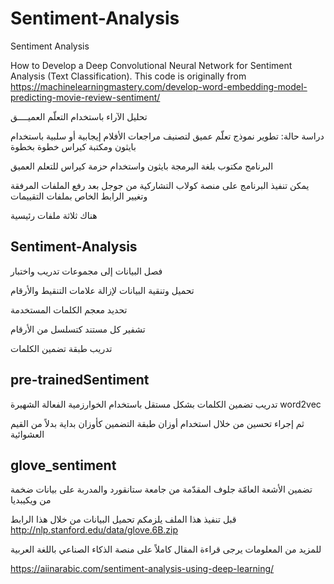 # Sentiment-Analysis
Sentiment Analysis

How to Develop a Deep Convolutional Neural Network for Sentiment Analysis (Text Classification). This code is originally from https://machinelearningmastery.com/develop-word-embedding-model-predicting-movie-review-sentiment/

تحليل الآراء باستخدام التعلّم العميــــق

دراسة حالة: تطوير نموذج تعلّم عميق لتصنيف مراجعات الأفلام إيجابية أو سلبية باستخدام بايثون ومكتبة كيراس خطوة بخطوة


البرنامج مكتوب بلغة البرمجة بايثون واستخدام حزمة كيراس للتعلم العميق

يمكن تنفيذ البرنامج على منصة كولاب التشاركية من جوجل بعد رفع الملفات المرفقة وتغيير الرابط الخاص بملفات التقييمات

هناك ثلاثة ملفات رئيسية  

Sentiment-Analysis
------------------

 فصل البيانات إلى مجموعات تدريب واختبار
 
 تحميل وتنقية البيانات لإزالة علامات التنقيط والأرقام
 
 تحديد معجم الكلمات المستخدمة
 
 تشفير كل مستند كتسلسل من الأرقام

 تدريب طبقة تضمين الكلمات
 
 

 pre-trainedSentiment
 --------------------
 
تدريب تضمين الكلمات بشكل مستقل باستخدام الخوارزمية الفعالة الشهيرة word2vec

ثم إجراء تحسين من خلال  استخدام أوزان طبقة التضمين كأوزان بداية بدلاً من القيم العشوائية 

glove_sentiment
---------------

تضمين الأشعة العامّة  جلوف المقدّمة من جامعة ستانقورد والمدربة على بيانات ضخمة من ويكيبديا 

قبل تنفيذ هذا الملف يلزمكم تحميل البيانات من خلال هذا الرابط 
http://nlp.stanford.edu/data/glove.6B.zip

 
للمزيد من المعلومات يرجى قراءة المقال كاملاً على منصة الذكاء الصناعي باللغة العربية

https://aiinarabic.com/sentiment-analysis-using-deep-learning/
